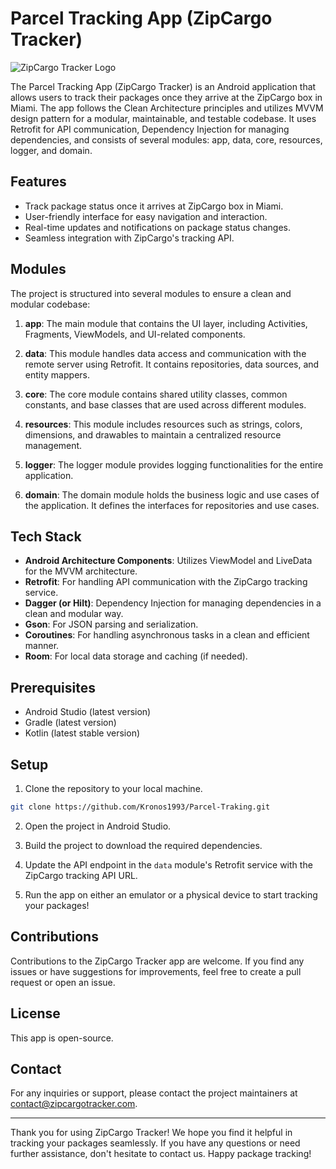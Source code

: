 # Parcel Tracking App (ZipCargo Tracker)

![ZipCargo Tracker Logo](app_logo.png)

The Parcel Tracking App (ZipCargo Tracker) is an Android application that allows users to track their packages once they arrive at the ZipCargo box in Miami. The app follows the Clean Architecture principles and utilizes MVVM design pattern for a modular, maintainable, and testable codebase. It uses Retrofit for API communication, Dependency Injection for managing dependencies, and consists of several modules: app, data, core, resources, logger, and domain.

## Features

- Track package status once it arrives at ZipCargo box in Miami.
- User-friendly interface for easy navigation and interaction.
- Real-time updates and notifications on package status changes.
- Seamless integration with ZipCargo's tracking API.

## Modules

The project is structured into several modules to ensure a clean and modular codebase:

1. **app**: The main module that contains the UI layer, including Activities, Fragments, ViewModels, and UI-related components.

2. **data**: This module handles data access and communication with the remote server using Retrofit. It contains repositories, data sources, and entity mappers.

3. **core**: The core module contains shared utility classes, common constants, and base classes that are used across different modules.

4. **resources**: This module includes resources such as strings, colors, dimensions, and drawables to maintain a centralized resource management.

5. **logger**: The logger module provides logging functionalities for the entire application.

6. **domain**: The domain module holds the business logic and use cases of the application. It defines the interfaces for repositories and use cases.

## Tech Stack

- **Android Architecture Components**: Utilizes ViewModel and LiveData for the MVVM architecture.
- **Retrofit**: For handling API communication with the ZipCargo tracking service.
- **Dagger (or Hilt)**: Dependency Injection for managing dependencies in a clean and modular way.
- **Gson**: For JSON parsing and serialization.
- **Coroutines**: For handling asynchronous tasks in a clean and efficient manner.
- **Room**: For local data storage and caching (if needed).

## Prerequisites

- Android Studio (latest version)
- Gradle (latest version)
- Kotlin (latest stable version)

## Setup

1. Clone the repository to your local machine.

```bash
git clone https://github.com/Kronos1993/Parcel-Traking.git
```

2. Open the project in Android Studio.

3. Build the project to download the required dependencies.

4. Update the API endpoint in the `data` module's Retrofit service with the ZipCargo tracking API URL.

5. Run the app on either an emulator or a physical device to start tracking your packages!

## Contributions

Contributions to the ZipCargo Tracker app are welcome. If you find any issues or have suggestions for improvements, feel free to create a pull request or open an issue.

## License

This app is open-source.

## Contact

For any inquiries or support, please contact the project maintainers at [contact@zipcargotracker.com](mailto:mguerral1993@gmail.com).

---

Thank you for using ZipCargo Tracker! We hope you find it helpful in tracking your packages seamlessly. If you have any questions or need further assistance, don't hesitate to contact us. Happy package tracking!
